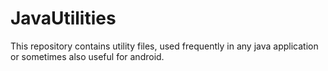 # JavaUtilities
This repository contains utility files, used frequently in any java application or sometimes also useful for android.
